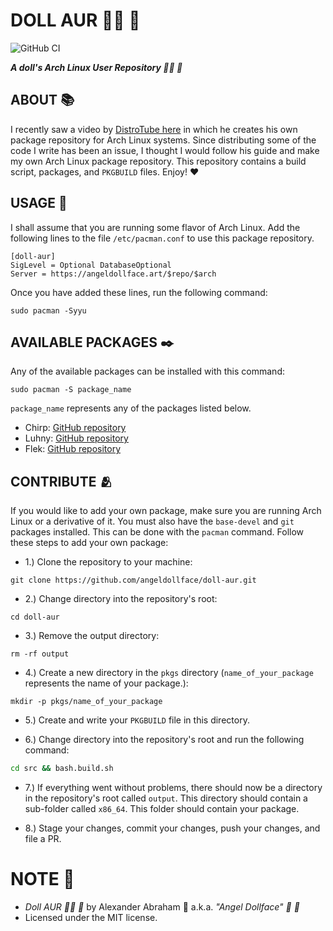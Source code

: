 # DOLL AUR :woman_technologist: :ribbon:

![GitHub CI](https://github.com/angeldollface/doll-aur/actions/workflows/main.yml/badge.svg)

***A doll's Arch Linux User Repository :woman_technologist: :ribbon:***

## ABOUT :books:

I recently saw a video by [DistroTube here](https://youtu.be/CYqd2AHXosk?si=l6HpXiYyCSWkBYP0) in which he creates his own package repository for Arch Linux systems. Since distributing some of the code I write has been an issue, I thought I would follow his guide and make my own Arch Linux package repository. This repository contains a build script, packages, and `PKGBUILD` files. Enjoy! :heart:

## USAGE :hammer:

I shall assume that you are running some flavor of Arch Linux. Add the following lines to the file `/etc/pacman.conf` to use this package repository.

```CONF
[doll-aur]
SigLevel = Optional DatabaseOptional
Server = https://angeldollface.art/$repo/$arch
```

Once you have added these lines, run the following command:

```
sudo pacman -Syyu
```

## AVAILABLE PACKAGES :black_nib:

Any of the available packages can be installed with this command:

```
sudo pacman -S package_name
```

`package_name` represents any of the packages listed below.

- Chirp: [GitHub repository](https://github.com/angeldollface/chirp)
- Luhny: [GitHub repository](https://github.com/angeldollface/luhny.rs)
- Flek: [GitHub repository](https://github.com/angeldollface/flek)

## CONTRIBUTE :people_hugging:

If you would like to add your own package, make sure you are running Arch Linux or a derivative of it. You must also have the `base-devel` and `git` packages installed. This can be done with the `pacman` command.
Follow these steps to add your own package:

- 1.) Clone the repository to your machine:

```
git clone https://github.com/angeldollface/doll-aur.git
```

- 2.) Change directory into the repository's root:

```
cd doll-aur
```

- 3.) Remove the output directory:

```
rm -rf output
```

- 4.) Create a new directory in the `pkgs` directory (`name_of_your_package` represents the name of your package.):

```
mkdir -p pkgs/name_of_your_package
```

- 5.) Create and write your `PKGBUILD` file in this directory.

- 6.) Change directory into the repository's root and run the following command:

```bash
cd src && bash.build.sh
```

- 7.) If everything went without problems, there should now be a directory in the repository's root called `output`. This directory should contain a sub-folder called `x86_64`. This folder should contain your package.

- 8.) Stage your changes, commit your changes, push your changes, and file a PR.

# NOTE :scroll:

- *Doll AUR :woman_technologist: :ribbon:* by Alexander Abraham :black_heart: a.k.a. *"Angel Dollface" :dolls: :ribbon:*
- Licensed under the MIT license.

